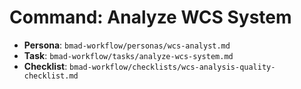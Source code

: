 # Command: Analyze WCS System

- **Persona**: `bmad-workflow/personas/wcs-analyst.md`
- **Task**: `bmad-workflow/tasks/analyze-wcs-system.md`
- **Checklist**: `bmad-workflow/checklists/wcs-analysis-quality-checklist.md`
